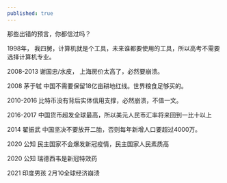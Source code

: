 ```yaml
---
published: true
---
```


那些出错的预言，你都信过吗？

1998年， 我四舅，计算机就是个工具，未来谁都要使用的工具，所以高考不需要选择计算机专业。

2008-2013 谢国忠/水皮， 上海房价太高了，必然要崩溃。

2008 茅于轼 中国不需要保留18亿亩耕地红线。世界粮食足够买的。

2010-2016 比特币没有背后实体信用支撑，必然崩溃，不值一文。

2016-2017 中国货币超发全球最高，所以美元人民币汇率将来回到一比十以上

2014 翟振武 中国坚决不要放开二胎，否则每年新增人口要超过4000万。

2020 公知 民主国家不会爆发新冠疫情，民主国家人民素质高

2020 公知 瑞德西韦是新冠特效药

2021 印度男孩 2月10全球经济崩溃